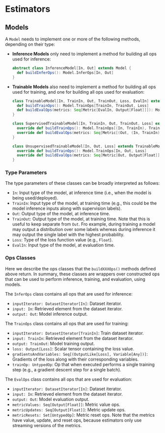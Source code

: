 # Estimators

## Models

A `Model` needs to implement one or more of the following methods,
depending on their type:
  - **Inference Models** only need to implement a method for building
    all ops used for inference:
    ```scala
    abstract class InferenceModel[In, Out] extends Model {
      def buildInferOps(): Model.InferOps[In, Out]
    }
    ```
  - **Trainable Models** also need to implement a method for building
    all ops used for training, and one for building all ops used for
    evaluation:
    ```scala
    class TrainableModel[In, TrainIn, Out, TrainOut, Loss, EvalIn] extends InferenceModel[In, Out] {
      def buildTrainOps(): Model.TrainOps[TrainIn, TrainOut, Loss]
      def buildEvalOps(metrics: Seq[Metric[EvalIn, Output[Float]]]): Model.EvalOps[TrainIn, Out]
    }

    class SupervisedTrainableModel[In, TrainIn, Out, TrainOut, Loss] extends TrainableModel[In, (In, TrainIn), Out, TrainOut, Loss, (Out, (In, TrainIn))] {
      override def buildTrainOps(): Model.TrainOps[(In, TrainIn), TrainOut, Loss]
      override def buildEvalOps(metrics: Seq[Metric[(Out, (In, TrainIn)), Output[Float]]]): Model.EvalOps[(In, TrainIn), Out]
    }

    class UnsupervisedTrainableModel[In, Out, Loss] extends TrainableModel[In, In, Out, Out, Loss, Out] {
      override def buildTrainOps(): Model.TrainOps[In, Out, Loss]
      override def buildEvalOps(metrics: Seq[Metric[Out, Output[Float]]]): Model.EvalOps[In, Out]
    }
    ```

### Type Parameters

The type parameters of these classes can be broadly interpreted as follows:
  - `In`: Input type of the model, at inference time (i.e., when the model is 
    being used/deployed).
  - `TrainIn`: Input type of the model, at training time (e.g., this could be 
    the model inference inputs along with supervision labels).
  - `Out`: Output type of the model, at inference time.
  - `TrainOut`: Output type of the model, at training time. Note that this is 
    useful to keep separate from `Out`. Fro example, during training a model may 
    output a distribution over some labels whereas during inference it may 
    output the single label with the highest probability.
  - `Loss`: Type of the loss function value (e.g., `Float`).
  - `EvalIn`: Input type of the model, at evaluation time.

### Ops Classes

Here we describe the ops classes that the `buildXXXOps()` methods defined 
above return. In summary, these classes are wrappers over constructed ops that 
can be used to perform inference, training, and evaluation, using models.

The `InferOps` class contains all ops that are used for inference:
  - `inputIterator: DatasetIterator[In]`: Dataset iterator.
  - `input: In`: Retrieved element from the dataset iterator.
  - `output: Out`: Model inference output.

The `TrainOps` class contains all ops that are used for training:
  - `inputIterator: DatasetIterator[TrainIn]`: Train dataset iterator.
  - `input: TrainIn`: Retrieved element from the dataset iterator.
  - `output: TrainOut`: Model training output.
  - `loss: Output[Loss]`: Scalar tensor containing the loss value.
  - `gradientsAndVariables: Seq[(OutputLike[Loss], Variable[Any])]`:
    Gradients of the loss along with their corresponding variables.
  - `trainOp: UntypedOp`: Op that when executed performs a single
    training step (e.g., a gradient descent step for a single batch).

The `EvalOps` class contains all ops that are used for evaluation:
  - `inputIterator: DatasetIterator[In]`: Dataset iterator.
  - `input: In`: Retrieved element from the dataset iterator.
  - `output: Out`: Model evaluation output.
  - `metricValues: Seq[Output[Float]]`: Metric value ops.
  - `metricUpdates: Seq[Output[Float]]`: Metric update ops.
  - `metricResets: Set[UntypedOp]`: Metric reset ops.
Note that the metrics have value, update, and reset ops, because
estimators only use streaming versions of the metrics.
